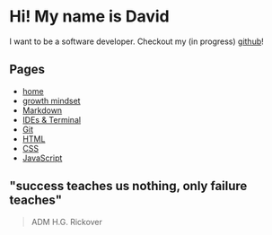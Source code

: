 # Hi! My name is David

I want to be a software developer.
Checkout my (in progress) [github](https://github.com/heckerdavid)!

## Pages

- [home](README.md)
- [growth mindset](growth_mindset.md)
- [Markdown](markdown.md)
- [IDEs & Terminal](read_2.md)
- [Git](read_03.md)
- [HTML](read_04.md)
- [CSS](read_05.md)
- [JavaScript](read_06.md)

## "success teaches us nothing, only failure teaches"

> ADM H.G. Rickover
